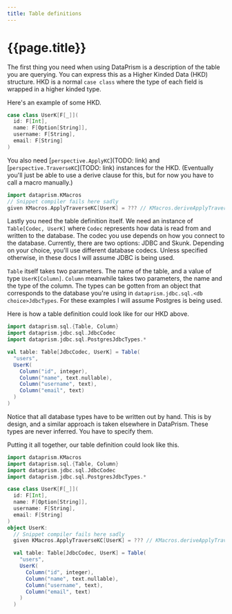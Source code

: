 ```yaml
---
title: Table definitions
---
```


# {{page.title}}

The first thing you need when using DataPrism is a description of the table you are querying.
You can express this as a Higher Kinded Data (HKD) structure. HKD is a normal `case class`
where the type of each field is wrapped in a higher kinded type.

Here's an example of some HKD.

```scala sc-name:User.scala
case class UserK[F[_]](
  id: F[Int],
  name: F[Option[String]],
  username: F[String],
  email: F[String]
)
```

You also need [`perspective.ApplyKC`](TODO: link) and [`perspective.TraverseKC`](TODO: link) instances for the HKD. (Eventually you'll just be able to use a derive clause for this, but for now you have to call a macro manually.)

```scala sc-name:UserInstance.scala sc-compile-with:User.scala
import dataprism.KMacros
// Snippet compiler fails here sadly
given KMacros.ApplyTraverseKC[UserK] = ??? // KMacros.deriveApplyTraverseKC[UserK]
```

Lastly you need the table definition itself. We need an instance of `Table[Codec, UserK]` where `Codec` represents how
data is read from and written to the database. The codec you use depends on how you connect to the database. Currently,
there are two options: JDBC and Skunk. Depending on your choice, you'll use different database codecs. Unless specified
otherwise, in these docs I will assume JDBC is being used.

`Table` itself takes two parameters. The name of the table, and a value of type `UserK[Column]`. `Column` meanwhile takes
two parameters, the name and the type of the column. The types can be gotten from an object that corresponds to the
database you're using in `dataprism.jdbc.sql.<db choice>JdbcTypes`. For these examples I will assume Postgres is being
used.

Here is how a table definition could look like for our HKD above.

```scala sc-compile-with:UserInstance.scala
import dataprism.sql.{Table, Column}
import dataprism.jdbc.sql.JdbcCodec
import dataprism.jdbc.sql.PostgresJdbcTypes.*

val table: Table[JdbcCodec, UserK] = Table(
  "users",
  UserK(
    Column("id", integer),
    Column("name", text.nullable),
    Column("username", text),
    Column("email", text)
  )
)
```

Notice that all database types have to be written out by hand. This is by design, and a similar approach is taken elsewhere in
DataPrism. These types are never inferred. You have to specify them.

Putting it all together, our table definition could look like this.
```scala
import dataprism.KMacros
import dataprism.sql.{Table, Column}
import dataprism.jdbc.sql.JdbcCodec
import dataprism.jdbc.sql.PostgresJdbcTypes.*

case class UserK[F[_]](
  id: F[Int],
  name: F[Option[String]],
  username: F[String],
  email: F[String]
)
object UserK:
  // Snippet compiler fails here sadly
  given KMacros.ApplyTraverseKC[UserK] = ??? // KMacros.deriveApplyTraverseKC[UserK]

  val table: Table[JdbcCodec, UserK] = Table(
    "users",
    UserK(
      Column("id", integer),
      Column("name", text.nullable),
      Column("username", text),
      Column("email", text)
    )
  )
```
